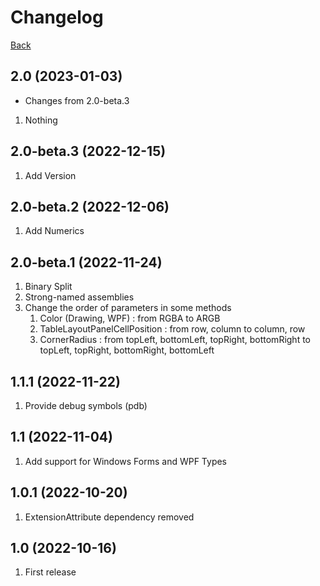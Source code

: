 # Changelog
[Back](README.md)

## 2.0 (2023-01-03)
* Changes from 2.0-beta.3
1. Nothing

## 2.0-beta.3 (2022-12-15)
1. Add Version

## 2.0-beta.2 (2022-12-06)
1. Add Numerics

## 2.0-beta.1 (2022-11-24)
1. Binary Split
1. Strong-named assemblies
1. Change the order of parameters in some methods
   1. Color (Drawing, WPF) : from RGBA to ARGB
   1. TableLayoutPanelCellPosition : from row, column to column, row
   1. CornerRadius : from topLeft, bottomLeft, topRight, bottomRight to topLeft, topRight, bottomRight, bottomLeft

## 1.1.1 (2022-11-22)
1. Provide debug symbols (pdb)

## 1.1 (2022-11-04)
1. Add support for Windows Forms and WPF Types

## 1.0.1 (2022-10-20)
1. ExtensionAttribute dependency removed

## 1.0 (2022-10-16)
1. First release

